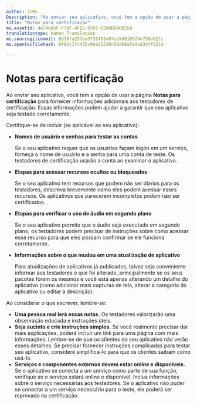 ```yaml
---
author: jnHs
Description: "Ao enviar seu aplicativo, você tem a opção de usar a página Notas para certificação para fornecer informações adicionais aos testadores de certificação. Essas informações podem ajudar a garantir que seu aplicativo seja testado corretamente."
title: "Notas para certificação"
ms.assetid: 4A740A5F-F39F-4FE2-9391-EE00DB46B25A
translationtype: Human Translation
ms.sourcegitcommit: 6530fa257ea3735453a97eb5d916524e750e62fc
ms.openlocfilehash: 9f8bc1fc435c0ee25220c60d68a5adaa34ff6214

---
```


# Notas para certificação


Ao enviar seu aplicativo, você tem a opção de usar a página **Notas para certificação** para fornecer informações adicionais aos testadores de certificação. Essas informações podem ajudar a garantir que seu aplicativo seja testado corretamente.

Certifique-se de incluir (se aplicável ao seu aplicativo):

-   **Nomes de usuário e senhas para testar as contas**

    Se o seu aplicativo requer que os usuários façam logon em um serviço, forneça o nome de usuário e a senha para uma conta de teste. Os testadores de certificação usarão a conta ao examinar o aplicativo.

-   **Etapas para acessar recursos ocultos ou bloqueados**

    Se o seu aplicativo tem recursos que podem não ser óbvios para os testadores, descreva brevemente como eles podem acessar esses recursos. Os aplicativos que parecerem incompletos podem não ser certificados.

-   **Etapas para verificar o uso de áudio em segundo plano**

    Se o seu aplicativo permite que o áudio seja executado em segundo plano, os testadores podem precisar de instruções sobre como acessar esse recurso para que eles possam confirmar se ele funciona corretamente.

-   **Informações sobre o que mudou em uma atualização de aplicativo**

    Para atualizações de aplicativos já publicados, talvez seja conveniente informar aos testadores o que foi alterado, principalmente se os seus pacotes forem os mesmos e você está apenas alterando um detalhe do aplicativo (como adicionar mais capturas de tela, alterar a categoria do aplicativo ou editar a descrição).

Ao considerar o que escrever, lembre-se:

-   **Uma pessoa real lerá essas notas.** Os testadores valorizarão uma observação educada e instruções úteis.
-   **Seja sucinto e crie instruções simples.** Se você realmente precisar dar mais explicações, poderá incluir um link para uma página com mais informações. Lembre-se de que os clientes do seu aplicativo não verão esses detalhes. Se precisar fornecer instruções complicadas para testar seu aplicativo, considere simplificá-lo para que os clientes saibam como usá-lo.
-   **Serviços e componentes externos devem estar online e disponíveis.** Se o aplicativo se conecta a um serviço como parte de sua função, verifique se o serviço estará online e disponível. Inclua informações sobre o serviço necessárias aos testadores. Se o aplicativo não puder se conectar a um serviço necessário para o teste, ele poderá ser reprovado na certificação.

 

 







<!--HONumber=Aug16_HO3-->


